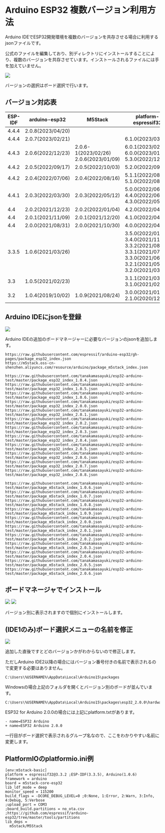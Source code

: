 # Arduino ESP32 複数バージョン利用方法

Arduino IDEでESP32開発環境を複数のバージョンを共存させる場合に利用するjsonファイルです。

公式のファイルを編集しており、別ディレクトリにインストールすることにより、複数のバージョンを共存させています。インストールされるファイルには手を加えていません。

![](img/top.png)

バージョンの選択はボード選択で行います。

## バージョン対応表

| ESP-IDF | arduino-esp32     | M5Stack           | platform-espressif32                                                                                       |
|---------|-------------------|-------------------|------------------------------------------------------------------------------------------------------------|
| 4.4.4   | 2.0.8(2023/04/20) |                   |                                                                                                            |
| 4.4.4   | 2.0.7(2023/02/21) |                   | 6.1.0(2023/03/09)                                                                                          |
| 4.4.3   | 2.0.6(2022/12/23) | 2.0.6-1(2023/02/26)<br />2.0.6(2023/01/09) | 6.0.1(2023/02/06)<br />6.0.0(2023/01/17)<br />5.3.0(2022/12/30)                   |
| 4.4.2   | 2.0.5(2022/09/17) | 2.0.5(2022/10/03) | 5.2.0(2022/09/30)                                                                                          |
| 4.4.2   | 2.0.4(2022/07/06) | 2.0.4(2022/08/16) | 5.1.1(2022/08/26)<br />5.1.0(2022/08/01)                                                                   |
| 4.4.1   | 2.0.3(2022/03/30) | 2.0.3(2022/05/12) | 5.0.0(2022/06/30)<br />4.4.0(2022/06/01)<br />4.3.0(2022/05/21)                                            |
| 4.4     | 2.0.2(2021/12/23) | 2.0.2(2022/01/04) | 4.2.0(2022/04/29)                                                                                          |
| 4.4     | 2.0.1(2021/11/09) | 2.0.1(2021/12/20) | 4.1.0(2022/04/22)                                                                                          |
| 4.4     | 2.0.0(2021/08/31) | 2.0.0(2021/10/30) | 4.0.0(2022/04/22)                                                                                          |
| 3.3.5   | 1.0.6(2021/03/26) |                   | 3.5.0(2022/01/28)<br />3.4.0(2021/11/12)<br />3.3.2(2021/08/31)<br />3.3.1(2021/07/27)<br />3.3.0(2021/06/30)<br />3.2.1(2021/05/31)<br />3.2.0(2021/03/29) |
| 3.3     | 1.0.5(2021/02/23) |                   | 3.1.1(2021/03/19)<br />3.1.0(2021/02/26)                                                                   |
| 3.2     | 1.0.4(2019/10/02) | 1.0.9(2021/08/24) | 3.0.0(2021/01/30)<br />2.1.0(2020/12/02)                                                                   |

## Arduino IDEにjsonを登録

![](img/add_json.png)

Arduino IDEの追加のボードマネージャーに必要なバージョンのjsonを追加します。

```
https://raw.githubusercontent.com/espressif/arduino-esp32/gh-pages/package_esp32_index.json
https://m5stack.oss-cn-shenzhen.aliyuncs.com/resource/arduino/package_m5stack_index.json

https://raw.githubusercontent.com/tanakamasayuki/esp32-arduino-test/master/package_esp32_index_1.0.4.json
https://raw.githubusercontent.com/tanakamasayuki/esp32-arduino-test/master/package_esp32_index_1.0.5.json
https://raw.githubusercontent.com/tanakamasayuki/esp32-arduino-test/master/package_esp32_index_1.0.6.json
https://raw.githubusercontent.com/tanakamasayuki/esp32-arduino-test/master/package_esp32_index_2.0.0.json
https://raw.githubusercontent.com/tanakamasayuki/esp32-arduino-test/master/package_esp32_index_2.0.1.json
https://raw.githubusercontent.com/tanakamasayuki/esp32-arduino-test/master/package_esp32_index_2.0.2.json
https://raw.githubusercontent.com/tanakamasayuki/esp32-arduino-test/master/package_esp32_index_2.0.3.json
https://raw.githubusercontent.com/tanakamasayuki/esp32-arduino-test/master/package_esp32_index_2.0.4.json
https://raw.githubusercontent.com/tanakamasayuki/esp32-arduino-test/master/package_esp32_index_2.0.5.json
https://raw.githubusercontent.com/tanakamasayuki/esp32-arduino-test/master/package_esp32_index_2.0.6.json
https://raw.githubusercontent.com/tanakamasayuki/esp32-arduino-test/master/package_esp32_index_2.0.7.json
https://raw.githubusercontent.com/tanakamasayuki/esp32-arduino-test/master/package_esp32_index_2.0.8.json

https://raw.githubusercontent.com/tanakamasayuki/esp32-arduino-test/master/package_m5stack_index_1.0.6.json
https://raw.githubusercontent.com/tanakamasayuki/esp32-arduino-test/master/package_m5stack_index_1.0.7.json
https://raw.githubusercontent.com/tanakamasayuki/esp32-arduino-test/master/package_m5stack_index_1.0.8.json
https://raw.githubusercontent.com/tanakamasayuki/esp32-arduino-test/master/package_m5stack_index_1.0.9.json
https://raw.githubusercontent.com/tanakamasayuki/esp32-arduino-test/master/package_m5stack_index_2.0.0.json
https://raw.githubusercontent.com/tanakamasayuki/esp32-arduino-test/master/package_m5stack_index_2.0.1.json
https://raw.githubusercontent.com/tanakamasayuki/esp32-arduino-test/master/package_m5stack_index_2.0.2.json
https://raw.githubusercontent.com/tanakamasayuki/esp32-arduino-test/master/package_m5stack_index_2.0.3.json
https://raw.githubusercontent.com/tanakamasayuki/esp32-arduino-test/master/package_m5stack_index_2.0.4.json
https://raw.githubusercontent.com/tanakamasayuki/esp32-arduino-test/master/package_m5stack_index_2.0.5.json
https://raw.githubusercontent.com/tanakamasayuki/esp32-arduino-test/master/package_m5stack_index_2.0.6.json
```

## ボードマネージャでインストール

![](img/esp32.png)
![](img/m5stack.png)

バージョン別に表示されますので個別にインストールします。

## (IDE1のみ)ボード選択メニューの名前を修正

![](img/noname.png)

追加した直後ですとどのバージョンかがわからないので修正します。

ただしArduino IDE2以降の場合にはバージョン番号付きの名前で表示されるので変更する必要はありません。

```
C:\Users\%USERNAME%\AppData\Local\Arduino15\packages
```

Windowsの場合上記のフォルダを開くとバージョン別のボードが並んでいます。

```
C:\Users\%USERNAME%\AppData\Local\Arduino15\packages\esp32_2.0.0\hardware\esp32\2.0.0\platform.txt
```

ESP32 for Arduino 2.0.0の場合には上記にplatform.txtがあります。

```
- name=ESP32 Arduino
+ name=ESP32 Arduino 2.0.0
```

一行目がボード選択で表示されるグループ名なので、ここをわかりやすい名前に変更します。

## PlatformIOのplatformio.ini例
```
[env:m5stack-basic]
platform = espressif32@3.3.2 ;ESP-IDF(3.3.5), Arduino(1.0.6)
framework = arduino
board = m5stack-core-esp32
lib_ldf_mode = deep
monitor_speed = 115200
build_flags = -DCORE_DEBUG_LEVEL=0 ;0:None, 1:Error, 2:Warn, 3:Info, 4:Debug, 5:Verbose
;upload_port = COM3
;board_build.partitions = no_ota.csv ;https://github.com/espressif/arduino-esp32/tree/master/tools/partitions
lib_deps = 
  m5stack/M5Stack
```
